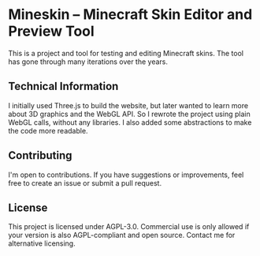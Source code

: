 # Mineskin – Minecraft Skin Editor and Preview Tool

This is a project and tool for testing and editing Minecraft skins. The tool has gone through many iterations over the years.

## Technical Information

I initially used Three.js to build the website, but later wanted to learn more about 3D graphics and the WebGL API. So I rewrote the project using plain WebGL calls, without any libraries. I also added some abstractions to make the code more readable.

## Contributing

I'm open to contributions. If you have suggestions or improvements, feel free to create an issue or submit a pull request.

## License
This project is licensed under AGPL-3.0. Commercial use is only allowed if your version is also AGPL-compliant and open source. Contact me for alternative licensing.
